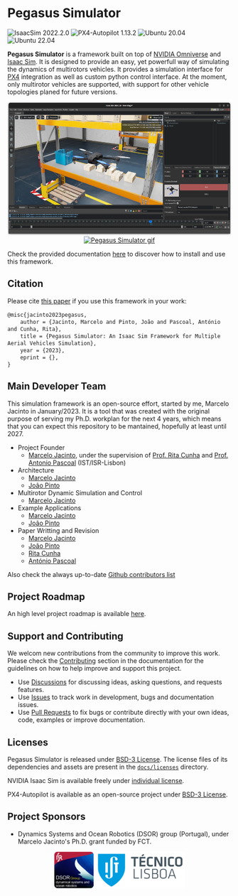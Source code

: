 # Pegasus Simulator

![IsaacSim 2022.2.0](https://img.shields.io/badge/IsaacSim-2022.2.0-brightgreen.svg)
![PX4-Autopilot 1.13.2](https://img.shields.io/badge/PX4--Autopilot-1.13.2-brightgreen.svg)
![Ubuntu 20.04](https://img.shields.io/badge/Ubuntu-20.04LTS-brightgreen.svg)
![Ubuntu 22.04](https://img.shields.io/badge/Ubuntu-22.04LTS-brightgreen.svg)

**Pegasus Simulator** is a framework built on top of [NVIDIA
Omniverse](https://docs.omniverse.nvidia.com/) and [Isaac
Sim](https://docs.omniverse.nvidia.com/app_isaacsim/app_isaacsim/overview.html). It is designed to provide an easy, yet powerfull way of simulating the dynamics of multirotors vehicles. It provides a simulation interface for [PX4](https://px4.io/) integration as well as custom python control interface. At the moment, only multirotor vehicles are supported, with support for other vehicle topologies planed for future versions.

<p align = "center">
<a href="https://youtu.be/_11OCFwf_GE" target="_blank"><img src="docs/_static/pegasus_cover.png" alt="Pegasus Simulator image" height="300"/></a>
<a href="https://youtu.be/_11OCFwf_GE" target="_blank"><img src="docs/_static/mini demo.gif" alt="Pegasus Simulator gif" height="300"/></a>
</p>


Check the provided documentation [here]() to discover how to install and use this framework.

## Citation

Please cite [this paper]() if you use this framework in your work:

```
@misc{jacinto2023pegasus,
	author = {Jacinto, Marcelo and Pinto, João and Pascoal, António and Cunha, Rita},
	title = {Pegasus Simulator: An Isaac Sim Framework for Multiple Aerial Vehicles Simulation},
	year = {2023},
	eprint = {},
}
```

## Main Developer Team

This simulation framework is an open-source effort, started by me, Marcelo Jacinto in January/2023. It is a tool that was created with the original purpose of serving my Ph.D. workplan for the next 4 years, which means that you can expect this repository to be mantained, hopefully at least until 2027.

* Project Founder
	* [Marcelo Jacinto](https://github.com/MarceloJacinto), under the supervision of <u>Prof. Rita Cunha</u> and <u>Prof. Antonio Pascoal</u> (IST/ISR-Lisbon)
* Architecture
    * [Marcelo Jacinto](https://github.com/MarceloJacinto)
	* [João Pinto](https://github.com/jschpinto)
* Multirotor Dynamic Simulation and Control
    * [Marcelo Jacinto](https://github.com/MarceloJacinto)
* Example Applications
	* [Marcelo Jacinto](https://github.com/MarceloJacinto)
	* [João Pinto](https://github.com/jschpinto)
* Paper Writting and Revision
	* [Marcelo Jacinto](https://github.com/MarceloJacinto)
	* [João Pinto](https://github.com/jschpinto)
	* [Rita Cunha]()
	* [António Pascoal]()

Also check the always up-to-date [Github contributors list]()

## Project Roadmap

An high level project roadmap is available [here]().

## Support and Contributing

We welcom new contributions from the community to improve this work. Please check the [Contributing]() section in the documentation for the guidelines on how to help improve and support this project.

* Use [Discussions]() for discussing ideas, asking questions, and requests features.
* Use [Issues]() to track work in development, bugs and documentation issues.
* Use [Pull Requests]() to fix bugs or contribute directly with your own ideas, code, examples or improve documentation.

## Licenses

Pegasus Simulator is released under [BSD-3 License](LICENSE). The license files of its dependencies and assets are present in the [`docs/licenses`](docs/licenses) directory.

NVIDIA Isaac Sim is available freely under [individual license](https://www.nvidia.com/en-us/omniverse/download/). 

PX4-Autopilot is available as an open-source project under [BSD-3 License](https://github.com/PX4/PX4-Autopilot).

## Project Sponsors
- Dynamics Systems and Ocean Robotics (DSOR) group (Portugal), under Marcelo Jacinto's Ph.D. grant funded by FCT.

<p float="left" align="center">
  <img src="docs/_static/dsor_logo.png" width="90" align="center" />
  <img src="docs/_static/ist_logo.png" width="200" align="center"/> 
</p>